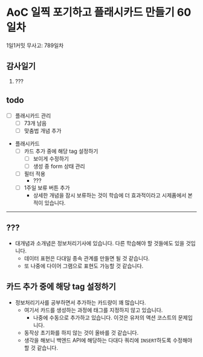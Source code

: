 # AoC 일찍 포기하고 플래시카드 만들기 60일차

1일1커밋 무사고: 789일차

## 감사일기

1. ???

## todo

- [ ] 플래시카드 관리
  - [ ] 73개 남음
  - [ ] 맞춤법 개념 추가
- 플래시카드
  - [ ] 카드 추가 중에 해당 tag 설정하기
    - [ ] 보이게 수정하기
    - [ ] 생성 중 form 상태 관리
  - [ ] 필터 적용
    - ???
  - [ ] 1주일 보류 버튼 추가
    - 상세한 개념을 잠시 보류하는 것이 학습에 더 효과적이라고 시제품에서 본적이 있습니다.

---

## ???

- 대개념과 소개념은 정보처리기사에 있습니다. 다른 학습해야 할 것들에도 있을 것입니다.
  - 데이터 표현은 다대일 종속 관계를 만들면 될 것 같습니다.
  - 또 나중에 다이어 그램으로 표현도 가능할 것 같습니다.

## 카드 추가 중에 해당 tag 설정하기

- 정보처리기사를 공부하면서 추가하는 카드량이 꽤 많습니다.
  - 여기서 카드를 생성하는 과정에 태그를 지정하지 않고 있습니다.
    - 나중에 수동으로 추가하고 있습니다. 이것은 유저의 액션 코스트의 문제입니다.
  - 동작상 초기화를 하지 않는 것이 올바를 것 같습니다.
  - 생각을 해보니 백엔드 API에 해당하는 다대다 쿼리에 `INSERT`하도록 수정해야 할 것 같습니다.

